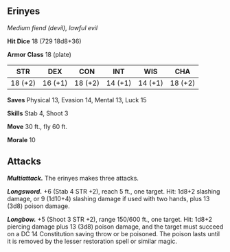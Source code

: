 ## Erinyes

*Medium fiend (devil), lawful evil*

**Hit Dice** 18 (729 18d8+36)

**Armor Class** 18 (plate)

| STR     | DEX     | CON     | INT     | WIS     | CHA     |
|---------|---------|---------|---------|---------|---------|
| 18 (+2) | 16 (+1) | 18 (+2) | 14 (+1) | 14 (+1) | 18 (+2) |

**Saves** Physical 13, Evasion 14, Mental 13, Luck 15

**Skills** Stab 4, Shoot 3

**Move** 30 ft., fly 60 ft.

**Morale** 10

## Attacks

***Multiattack.*** The erinyes makes three attacks.

***Longsword.*** +6 (Stab 4 STR +2), reach 5 ft., one target. Hit: 1d8+2 slashing damage, or 9 (1d10+4) slashing damage if used with two hands, plus 13 (3d8) poison damage.

***Longbow.*** +5 (Shoot 3 STR +2), range 150/600 ft., one target. Hit: 1d8+2 piercing damage plus 13 (3d8) poison damage, and the target must succeed on a DC 14 Constitution saving throw or be poisoned. The poison lasts until it is removed by the lesser restoration spell or similar magic.

